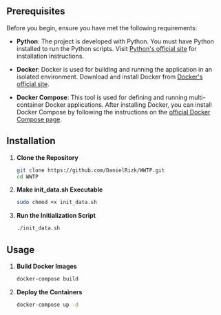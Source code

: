 ## Prerequisites

Before you begin, ensure you have met the following requirements:

- **Python**: The project is developed with Python. You must have Python installed to run the Python scripts. Visit [Python's official site](https://www.python.org/downloads/) for installation instructions.

- **Docker**: Docker is used for building and running the application in an isolated environment. Download and install Docker from [Docker's official site](https://www.docker.com/get-started).

- **Docker Compose**: This tool is used for defining and running multi-container Docker applications. After installing Docker, you can install Docker Compose by following the instructions on the [official Docker Compose page](https://docs.docker.com/compose/install/).

## Installation

1. **Clone the Repository**
   ```sh
   git clone https://github.com/DanielRizk/WWTP.git
   cd WWTP
2. **Make init_data.sh Executable**
   ```sh
   sudo chmod +x init_data.sh
3. **Run the Initialization Script**
   ```sh
   ./init_data.sh

## Usage

1. **Build Docker Images**
   ```sh
   docker-compose build
2. **Deploy the Containers**
   ```sh
   docker-compose up -d
